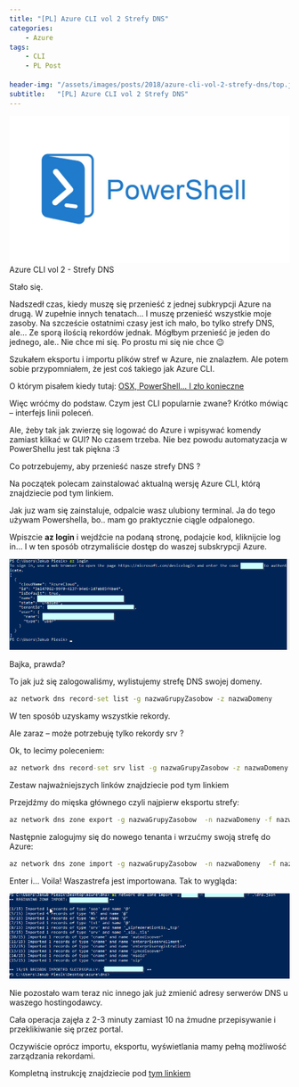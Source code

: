 ```yaml
---
title: "[PL] Azure CLI vol 2 Strefy DNS"
categories:
    - Azure
tags:
    - CLI
    - PL Post

header-img: "/assets/images/posts/2018/azure-cli-vol-2-strefy-dns/top.jpg"
subtitle:   "[PL] Azure CLI vol 2 Strefy DNS"
---
```

![[PL] Azure CLI vol 2 Strefy DNS](/assets/images/posts/2018/azure-cli-vol-2-strefy-dns/top.jpg)Azure CLI vol 2 - Strefy DNS

Stało się.

Nadszedł czas, kiedy muszę się przenieść z jednej subkrypcji Azure na drugą. W zupełnie innych tenatach… I muszę przenieść wszystkie moje zasoby. Na szczeście ostatnimi czasy jest ich mało, bo tylko strefy DNS, ale… Ze sporą ilością rekordów jednak. Mógłbym przenieść je jeden do jednego, ale.. Nie chce mi się. Po prostu mi się nie chce 😉

Szukałem eksportu i importu plików stref w Azure, nie znalazłem. Ale potem sobie przypomniałem, że jest coś takiego jak Azure CLI.

O którym pisałem kiedy tutaj: [OSX, PowerShell… I zło konieczne](https://www.piesik.me/2017/07/12/osx-powershell-i-zlo-konieczne/)

Więc wróćmy do podstaw. Czym jest CLI popularnie zwane? Krótko mówiąc – interfejs linii poleceń.

Ale, żeby tak jak zwierzę się logować do Azure i wpisywać komendy zamiast klikać w GUI? No czasem trzeba. Nie bez powodu automatyzacja w PowerShellu jest tak piękna :3

Co potrzebujemy, aby przenieść nasze strefy DNS ?

Na początek polecam zainstalować aktualną wersję Azure CLI, którą znajdziecie pod tym linkiem.

Jak juz wam się zainstaluje, odpalcie wasz ulubiony terminal. Ja do tego używam Powershella, bo.. mam go praktycznie ciągle odpalonego.

Wpiszcie **az login** i wejdźcie na podaną stronę, podajcie kod, kliknijcie log in… I w ten sposób otrzymaliście dostęp do waszej subskrypcji Azure.

![[PL] Azure CLI vol 2 Strefy DNS](/assets/images/posts/2018/azure-cli-vol-2-strefy-dns/01.png)

Bajka, prawda?

To jak już się zalogowaliśmy, wylistujemy strefę DNS swojej domeny.

```cmd
az network dns record-set list -g nazwaGrupyZasobow -z nazwaDomeny
```

W ten sposób uzyskamy wszystkie rekordy.

Ale zaraz – może potrzebuję tylko rekordy srv ?

Ok, to lecimy poleceniem:

```cmd
az network dns record-set srv list -g nazwaGrupyZasobow -z nazwaDomeny
```

Zestaw najważniejszych linków znajdziecie pod tym linkiem

Przejdźmy do mięska głównego czyli najpierw eksportu strefy:

```cmd
az network dns zone export -g nazwaGrupyZasobow  -n nazwaDomeny -f nazwaPliku
```

Następnie zalogujmy się do nowego tenanta i wrzućmy swoją strefę do Azure:

```cmd
az network dns zone import -g nazwaGrupyZasobow  -n nazwaDomeny  -f nazwaPliku
```

Enter i… Voila! Waszastrefa jest importowana. Tak to wygląda:

![[PL] Azure CLI vol 2 Strefy DNS](/assets/images/posts/2018/azure-cli-vol-2-strefy-dns/02.png)

Nie pozostało wam teraz nic innego jak już zmienić adresy serwerów DNS u waszego hostingodawcy.

Cała operacja zajęła z 2-3 minuty zamiast 10 na żmudne przepisywanie i przeklikiwanie się przez portal.

Oczywiście oprócz importu, eksportu, wyświetlania mamy pełną możliwość zarządzania rekordami.

Kompletną instrukcję znajdziecie pod [tym linkiem](https://docs.microsoft.com/en-us/azure/dns/dns-getstarted-cli)
